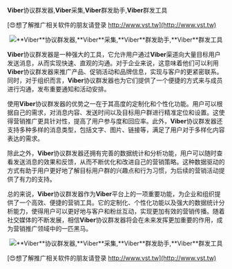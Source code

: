 **Viber**协议群发器,**Viber**采集,**Viber**群发助手,**Viber**群发工具

[😍想了解推广相关软件的朋友请登录 http://www.vst.tw](http://www.vst.tw)

 <center><img src="https://vst.tw/MP4/tuiguang/png/4.png" alt="**Viber**协议群发器,**Viber**采集,**Viber**群发助手,**Viber**群发工具"></center>

**Viber**协议群发器是一种强大的工具，它允许用户通过**Viber**渠道向大量目标用户发送消息，从而实现快速、直观的沟通。对于企业来说，这意味着他们可以利用**Viber**协议群发器来推广产品、促销活动和品牌信息，实现与客户的更紧密联系。同时，对于组织而言，**Viber**协议群发器也为它们提供了一个便捷的方式来与成员进行沟通，发布重要通知和活动安排。

使用**Viber**协议群发器的优势之一在于其高度的定制化和个性化功能。用户可以根据自己的需求，对消息内容、发送时间以及目标用户群进行精准定位和设置。这使得营销推广更具针对性，提高了用户参与度和回应率。此外，**Viber**协议群发器还支持多种多样的消息类型，包括文字、图片、链接等，满足了用户对于多样化内容表达的需求。

除此之外，**Viber**协议群发器还拥有完善的数据统计和分析功能，用户可以随时查看发送消息的效果和反馈，从而不断优化和改进自己的营销策略。这种数据驱动的方式有助于用户更好地了解目标用户群的兴趣点和行为习惯，为后续的营销活动提供了有力的支持。

总的来说，**Viber**协议群发器作为**Viber**平台上的一项重要功能，为企业和组织提供了一个高效、便捷的营销工具。它的定制化、个性化功能以及强大的数据统计分析能力，使得用户可以更好地与客户和粉丝互动，实现更加有效的营销传播。随着社交媒体的不断发展，相信**Viber**协议群发器将会在未来发挥更加重要的作用，成为营销推广领域中的一匹黑马。

 <center><img src="https://vst.tw/MP4/tuiguang/png/8.png" alt="**Viber**协议群发器,**Viber**采集,**Viber**群发助手,**Viber**群发工具"></center>

[😍想了解推广相关软件的朋友请登录 http://www.vst.tw](http://www.vst.tw)



